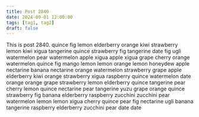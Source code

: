 ```yaml
---
title: Post 2840
date: 2024-09-01 12:00:00
tags: [tag1, tag2]
draft: false
---
```

This is post 2840.
quince
fig
lemon
elderberry
orange
kiwi
strawberry
lemon
kiwi
xigua
tangerine
quince
strawberry
fig
tangerine
date
fig
ugli
watermelon
pear
watermelon
apple
xigua
apple
xigua
grape
cherry
orange
watermelon
quince
fig
mango
lemon
lemon
orange
lemon
honeydew
apple
nectarine
banana
nectarine
orange
watermelon
strawberry
grape
apple
elderberry
kiwi
orange
strawberry
xigua
raspberry
quince
watermelon
date
orange
orange
grape
strawberry
lemon
elderberry
quince
tangerine
pear
cherry
lemon
quince
nectarine
pear
tangerine
yuzu
grape
orange
quince
strawberry
fig
banana
elderberry
raspberry
zucchini
zucchini
pear
watermelon
lemon
lemon
xigua
cherry
quince
pear
fig
nectarine
ugli
banana
tangerine
raspberry
elderberry
zucchini
pear
date
date
